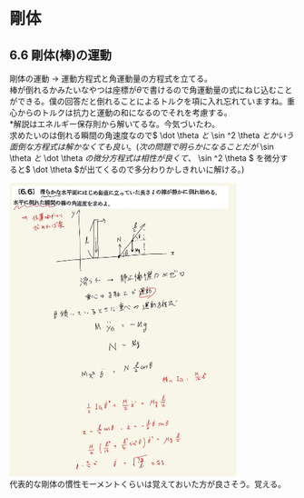 <script type="text/javascript" async src="https://cdnjs.cloudflare.com/ajax/libs/mathjax/2.7.7/MathJax.js?config=TeX-MML-AM_CHTML">

</script>

<script type="text/x-mathjax-config">
 MathJax.Hub.Config({
 tex2jax: {
 inlineMath: [['$', '$'] ],
 displayMath: [ ['$$','$$'], ["\\[","\\]"] ]
 }
 });
</script>

# 剛体
## 6.6 剛体(棒)の運動

剛体の運動 → 運動方程式と角運動量の方程式を立てる。
<br>
棒が倒れるかみたいなやつは座標が$\theta$で書けるので角運動量の式にねじ込むことができる。僕の回答だと倒れることによるトルクを項に入れ忘れていますね。重心からのトルクは抗力と運動の和になるのでそれを考慮する。
<br>
*解説はエネルギー保存則から解いてるな。今気づいたわ。
<br>
求めたいのは倒れる瞬間の角速度なので$ \dot \theta $と$ \sin ^2 \theta $とかいう面倒な方程式は解かなくても良い。(次の問題で明らかになることだが$ \sin \theta $と$ \dot \theta $の微分方程式は相性が良くて、$ \sin ^2 \theta  $ を微分すると$ \dot \theta $が出てくるので多分わりかしきれいに解ける。)
<br>


<img width="400" alt="rikigaku-157" src="./images/rb-6/rikigaku-157.jpg">

<br>
代表的な剛体の慣性モーメントくらいは覚えておいた方が良さそう。覚える。
